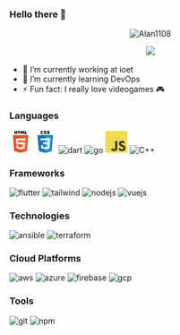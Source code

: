 ### **Hello there 👋**
<p align="center"> <img src="https://komarev.com/ghpvc/?username=Alan1108&color=553878&style=for-the-badge" alt="Alan1108" /> </p>

<p align="center">
 <img src="https://c.tenor.com/qA9u4ETE66MAAAAC/hello-there-kenobi.gif">
</p>


*   🔭 I’m currently working at ioet
*   🌱 I’m currently learning DevOps
*   ⚡ Fun fact: I really love videogames 🎮

<h3 align="left">Languages</h3>
<p align="left">
  <a> </a>
  <img
    src="https://raw.githubusercontent.com/devicons/devicon/master/icons/html5/html5-original-wordmark.svg"
    alt="html5"
    width="40"
    height="40"
  />
  <a>
    <img
      src="https://raw.githubusercontent.com/devicons/devicon/master/icons/css3/css3-original-wordmark.svg"
      alt="css3"
      width="40"
      height="40"
    />
  </a>

  <a>
    <img
      src="https://www.vectorlogo.zone/logos/dartlang/dartlang-icon.svg"
      alt="dart"
      width="40"
      height="40"
    />
  </a>

  <a>
    <img
      src="https://www.vectorlogo.zone/logos/golang/golang-icon.svg"
      alt="go"
      width="40"
      height="40"
    />
  </a>

  <a>
    <img
      src="https://raw.githubusercontent.com/devicons/devicon/master/icons/javascript/javascript-original.svg"
      alt="javascript"
      width="40"
      height="40"
    />
  </a>

  <a>
    <img
      src="https://brandslogos.com/wp-content/uploads/images/large/c-logo.png"
      alt="C++"
      width="40"
      height="40"
    />
  </a>
</p>
<h3 align="left">Frameworks</h3>
<p>
  <a>
    <img
      src="https://www.vectorlogo.zone/logos/flutterio/flutterio-icon.svg"
      alt="flutter"
      width="40"
      height="40"
    />
  </a>

  <a>
    <img
      src="https://www.vectorlogo.zone/logos/tailwindcss/tailwindcss-icon.svg"
      alt="tailwind"
      width="40"
      height="40"
    />
  </a>

  <a>
    <img
      src="https://www.vectorlogo.zone/logos/nodejs/nodejs-icon.svg"
      alt="nodejs"
      width="40"
      height="40"
    />
  </a>

  <a>
    <img
      src="https://www.vectorlogo.zone/logos/vuejs/vuejs-icon.svg"
      alt="vuejs"
      width="40"
      height="40"
    />
  </a>
</p>
<h3 align="left">Technologies</h3>
<p>
  <a>
    <img
      src="https://www.vectorlogo.zone/logos/ansible/ansible-icon.svg"
      alt="ansible"
      width="40"
      height="40"
    />
  </a>
 
 <a>
    <img
      src="https://www.vectorlogo.zone/logos/terraformio/terraformio-icon.svg"
      alt="terraform"
      width="40"
      height="40"
    />
  </a>
 </p>
<h3 align="left">Cloud Platforms</h3>
<p>
  <a>
    <img
      src="https://www.vectorlogo.zone/logos/amazon_aws/amazon_aws-icon.svg"
      alt="aws"
      width="40"
      height="40"
    />
  </a>

  <a>
    <img
      src="https://www.vectorlogo.zone/logos/microsoft_azure/microsoft_azure-icon.svg"
      alt="azure"
      width="40"
      height="40"
    />
  </a>

  <a>
    <img
      src="https://www.vectorlogo.zone/logos/firebase/firebase-icon.svg"
      alt="firebase"
      width="40"
      height="40"
    />
  </a>

  <a>
    <img
      src="https://www.vectorlogo.zone/logos/google_cloud/google_cloud-icon.svg"
      alt="gcp"
      width="40"
      height="40"
    />
  </a>
  
  </p>
<h3 align="left">Tools</h3>
<p>
  <a>
    <img
      src="https://www.vectorlogo.zone/logos/git-scm/git-scm-icon.svg"
      alt="git"
      width="40"
      height="40"
    />
  </a>
  
  <a>
    <img
      src="https://www.vectorlogo.zone/logos/npmjs/npmjs-icon.svg"
      alt="npm"
      width="40"
      height="40"
    />
  </a>
</p>
